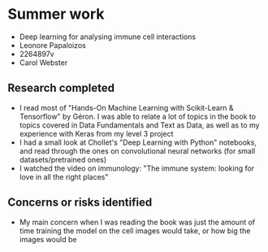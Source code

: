 # Summer work

* Deep learning for analysing immune cell interactions
* Leonore Papaloizos
* 2264897v
* Carol Webster

## Research completed

* I read most of "Hands-On Machine Learning with Scikit-Learn & Tensorflow" by Géron. I was able to relate a lot of topics in the book to topics covered in Data Fundamentals and Text as Data, as well as to my experience with Keras from my level 3 project
* I had a small look at Chollet's "Deep Learning with Python" notebooks, and read through the ones on convolutional neural networks (for small datasets/pretrained ones)
* I watched the video on immunology: "The immune system: looking for love in all the right places"

## Concerns or risks identified

* My main concern when I was reading the book was just the amount of time training the model on the cell images would take, or how big the images would be
